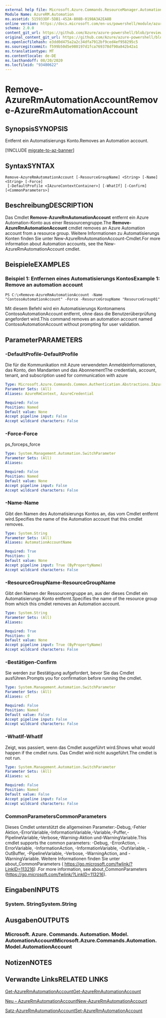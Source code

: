 ```yaml
---
external help file: Microsoft.Azure.Commands.ResourceManager.Automation.dll-Help.xml
Module Name: AzureRM.Automation
ms.assetid: 515933DF-5DB1-452A-808B-0198A3A2EA8B
online version: https://docs.microsoft.com/en-us/powershell/module/azurerm.automation/remove-azurermautomationaccount
schema: 2.0.0
content_git_url: https://github.com/Azure/azure-powershell/blob/preview/src/ResourceManager/Automation/Commands.Automation/help/Remove-AzureRmAutomationAccount.md
original_content_git_url: https://github.com/Azure/azure-powershell/blob/preview/src/ResourceManager/Automation/Commands.Automation/help/Remove-AzureRmAutomationAccount.md
ms.openlocfilehash: e3dd0d475a2a2c34dfa7912bf9ced4ef958295c5
ms.sourcegitcommit: f599b50d5e980197d1fca769378df90a842b42a1
ms.translationtype: MT
ms.contentlocale: de-DE
ms.lasthandoff: 08/20/2020
ms.locfileid: "93480622"
---
```

# <span data-ttu-id="5a8c8-101">Remove-AzureRmAutomationAccount</span><span class="sxs-lookup"><span data-stu-id="5a8c8-101">Remove-AzureRmAutomationAccount</span></span>

## <span data-ttu-id="5a8c8-102">Synopsis</span><span class="sxs-lookup"><span data-stu-id="5a8c8-102">SYNOPSIS</span></span>
<span data-ttu-id="5a8c8-103">Entfernt ein Automatisierungs Konto.</span><span class="sxs-lookup"><span data-stu-id="5a8c8-103">Removes an Automation account.</span></span>

[!INCLUDE [migrate-to-az-banner](../../includes/migrate-to-az-banner.md)]

## <span data-ttu-id="5a8c8-104">Syntax</span><span class="sxs-lookup"><span data-stu-id="5a8c8-104">SYNTAX</span></span>

```
Remove-AzureRmAutomationAccount [-ResourceGroupName] <String> [-Name] <String> [-Force]
 [-DefaultProfile <IAzureContextContainer>] [-WhatIf] [-Confirm] [<CommonParameters>]
```

## <span data-ttu-id="5a8c8-105">Beschreibung</span><span class="sxs-lookup"><span data-stu-id="5a8c8-105">DESCRIPTION</span></span>
<span data-ttu-id="5a8c8-106">Das Cmdlet **Remove-AzureRmAutomationAccount** entfernt ein Azure Automation-Konto aus einer Ressourcengruppe.</span><span class="sxs-lookup"><span data-stu-id="5a8c8-106">The **Remove-AzureRmAutomationAccount** cmdlet removes an Azure Automation account from a resource group.</span></span>
<span data-ttu-id="5a8c8-107">Weitere Informationen zu Automatisierungs Konten finden Sie unter New-AzureRmAutomationAccount-Cmdlet.</span><span class="sxs-lookup"><span data-stu-id="5a8c8-107">For more information about Automation accounts, see the New-AzureRmAutomationAccount cmdlet.</span></span>

## <span data-ttu-id="5a8c8-108">Beispiele</span><span class="sxs-lookup"><span data-stu-id="5a8c8-108">EXAMPLES</span></span>

### <span data-ttu-id="5a8c8-109">Beispiel 1: Entfernen eines Automatisierungs Kontos</span><span class="sxs-lookup"><span data-stu-id="5a8c8-109">Example 1: Remove an automation account</span></span>
```
PS C:\>Remove-AzureRmAutomationAccount -Name "ContosoAutomationAccount" -Force -ResourceGroupName "ResourceGroup01"
```

<span data-ttu-id="5a8c8-110">Mit diesem Befehl wird ein Automatisierungs Kontonamens ContosoAutomationAccount entfernt, ohne dass die Benutzerüberprüfung angefordert wird.</span><span class="sxs-lookup"><span data-stu-id="5a8c8-110">This command removes an automation account named ContosoAutomationAccount without prompting for user validation.</span></span>

## <span data-ttu-id="5a8c8-111">Parameter</span><span class="sxs-lookup"><span data-stu-id="5a8c8-111">PARAMETERS</span></span>

### <span data-ttu-id="5a8c8-112">-DefaultProfile</span><span class="sxs-lookup"><span data-stu-id="5a8c8-112">-DefaultProfile</span></span>
<span data-ttu-id="5a8c8-113">Die für die Kommunikation mit Azure verwendeten Anmeldeinformationen, das Konto, den Mandanten und das Abonnement</span><span class="sxs-lookup"><span data-stu-id="5a8c8-113">The credentials, account, tenant, and subscription used for communication with azure</span></span>

```yaml
Type: Microsoft.Azure.Commands.Common.Authentication.Abstractions.IAzureContextContainer
Parameter Sets: (All)
Aliases: AzureRmContext, AzureCredential

Required: False
Position: Named
Default value: None
Accept pipeline input: False
Accept wildcard characters: False
```

### <span data-ttu-id="5a8c8-114">-Force</span><span class="sxs-lookup"><span data-stu-id="5a8c8-114">-Force</span></span>
<span data-ttu-id="5a8c8-115">ps_force</span><span class="sxs-lookup"><span data-stu-id="5a8c8-115">ps_force</span></span>

```yaml
Type: System.Management.Automation.SwitchParameter
Parameter Sets: (All)
Aliases:

Required: False
Position: Named
Default value: None
Accept pipeline input: False
Accept wildcard characters: False
```

### <span data-ttu-id="5a8c8-116">-Name</span><span class="sxs-lookup"><span data-stu-id="5a8c8-116">-Name</span></span>
<span data-ttu-id="5a8c8-117">Gibt den Namen des Automatisierungs Kontos an, das vom Cmdlet entfernt wird.</span><span class="sxs-lookup"><span data-stu-id="5a8c8-117">Specifies the name of the Automation account that this cmdlet removes.</span></span>

```yaml
Type: System.String
Parameter Sets: (All)
Aliases: AutomationAccountName

Required: True
Position: 1
Default value: None
Accept pipeline input: True (ByPropertyName)
Accept wildcard characters: False
```

### <span data-ttu-id="5a8c8-118">-ResourceGroupName</span><span class="sxs-lookup"><span data-stu-id="5a8c8-118">-ResourceGroupName</span></span>
<span data-ttu-id="5a8c8-119">Gibt den Namen der Ressourcengruppe an, aus der dieses Cmdlet ein Automatisierungs Konto entfernt.</span><span class="sxs-lookup"><span data-stu-id="5a8c8-119">Specifies the name of the resource group from which this cmdlet removes an Automation account.</span></span>

```yaml
Type: System.String
Parameter Sets: (All)
Aliases:

Required: True
Position: 0
Default value: None
Accept pipeline input: True (ByPropertyName)
Accept wildcard characters: False
```

### <span data-ttu-id="5a8c8-120">-Bestätigen</span><span class="sxs-lookup"><span data-stu-id="5a8c8-120">-Confirm</span></span>
<span data-ttu-id="5a8c8-121">Sie werden zur Bestätigung aufgefordert, bevor Sie das Cmdlet ausführen.</span><span class="sxs-lookup"><span data-stu-id="5a8c8-121">Prompts you for confirmation before running the cmdlet.</span></span>

```yaml
Type: System.Management.Automation.SwitchParameter
Parameter Sets: (All)
Aliases: cf

Required: False
Position: Named
Default value: False
Accept pipeline input: False
Accept wildcard characters: False
```

### <span data-ttu-id="5a8c8-122">-WhatIf</span><span class="sxs-lookup"><span data-stu-id="5a8c8-122">-WhatIf</span></span>
<span data-ttu-id="5a8c8-123">Zeigt, was passiert, wenn das Cmdlet ausgeführt wird.</span><span class="sxs-lookup"><span data-stu-id="5a8c8-123">Shows what would happen if the cmdlet runs.</span></span>
<span data-ttu-id="5a8c8-124">Das Cmdlet wird nicht ausgeführt.</span><span class="sxs-lookup"><span data-stu-id="5a8c8-124">The cmdlet is not run.</span></span>

```yaml
Type: System.Management.Automation.SwitchParameter
Parameter Sets: (All)
Aliases: wi

Required: False
Position: Named
Default value: False
Accept pipeline input: False
Accept wildcard characters: False
```

### <span data-ttu-id="5a8c8-125">CommonParameters</span><span class="sxs-lookup"><span data-stu-id="5a8c8-125">CommonParameters</span></span>
<span data-ttu-id="5a8c8-126">Dieses Cmdlet unterstützt die allgemeinen Parameter:-Debug,-Fehler Aktion,-ErrorVariable,-InformationVariable,-Variable,-Puffer,-PipelineVariable,-Verbose,-Warning-Aktion und-WarningVariable.</span><span class="sxs-lookup"><span data-stu-id="5a8c8-126">This cmdlet supports the common parameters: -Debug, -ErrorAction, -ErrorVariable, -InformationAction, -InformationVariable, -OutVariable, -OutBuffer, -PipelineVariable, -Verbose, -WarningAction, and -WarningVariable.</span></span> <span data-ttu-id="5a8c8-127">Weitere Informationen finden Sie unter about_CommonParameters ( https://go.microsoft.com/fwlink/?LinkID=113216) .</span><span class="sxs-lookup"><span data-stu-id="5a8c8-127">For more information, see about_CommonParameters (https://go.microsoft.com/fwlink/?LinkID=113216).</span></span>

## <span data-ttu-id="5a8c8-128">Eingaben</span><span class="sxs-lookup"><span data-stu-id="5a8c8-128">INPUTS</span></span>

### <span data-ttu-id="5a8c8-129">System. String</span><span class="sxs-lookup"><span data-stu-id="5a8c8-129">System.String</span></span>

## <span data-ttu-id="5a8c8-130">Ausgaben</span><span class="sxs-lookup"><span data-stu-id="5a8c8-130">OUTPUTS</span></span>

### <span data-ttu-id="5a8c8-131">Microsoft. Azure. Commands. Automation. Model. AutomationAccount</span><span class="sxs-lookup"><span data-stu-id="5a8c8-131">Microsoft.Azure.Commands.Automation.Model.AutomationAccount</span></span>

## <span data-ttu-id="5a8c8-132">Notizen</span><span class="sxs-lookup"><span data-stu-id="5a8c8-132">NOTES</span></span>

## <span data-ttu-id="5a8c8-133">Verwandte Links</span><span class="sxs-lookup"><span data-stu-id="5a8c8-133">RELATED LINKS</span></span>

[<span data-ttu-id="5a8c8-134">Get-AzureRmAutomationAccount</span><span class="sxs-lookup"><span data-stu-id="5a8c8-134">Get-AzureRmAutomationAccount</span></span>](./Get-AzureRmAutomationAccount.md)

[<span data-ttu-id="5a8c8-135">Neu – AzureRmAutomationAccount</span><span class="sxs-lookup"><span data-stu-id="5a8c8-135">New-AzureRmAutomationAccount</span></span>](./New-AzureRmAutomationAccount.md)

[<span data-ttu-id="5a8c8-136">Satz-AzureRmAutomationAccount</span><span class="sxs-lookup"><span data-stu-id="5a8c8-136">Set-AzureRmAutomationAccount</span></span>](./Set-AzureRmAutomationAccount.md)


